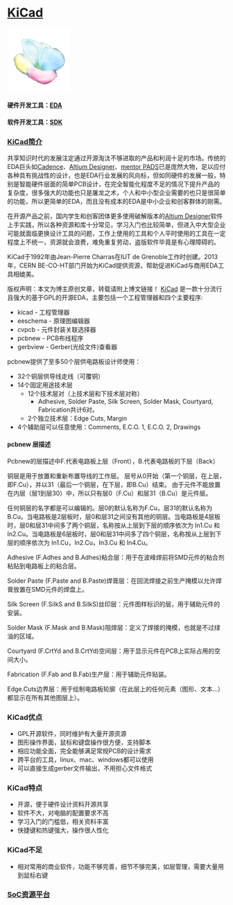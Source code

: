 ﻿# [KiCad](https://github.com/sochub/KiCad)

[![sites](SoC/qitas.png)](http://www.qitas.cn)

#### 硬件开发工具：[EDA](https://github.com/sochub/EDA)
#### 软件开发工具：[SDK](https://github.com/sochub/SDK)
### [KiCad简介](https://github.com/sochub/KiCad/wiki)

共享知识时代的发展注定通过开源淘汰不够进取的产品和利润十足的市场。传统的EDA巨头如[Cadence](https://github.com/sochub/Cadence)、[Altium Designer](https://github.com/sochub/Altium)、[mentor PADS](https://github.com/sochub/PADS)已是庞然大物，足以应付各种具有挑战性的设计，也是EDA行业发展的风向标，但如同硬件的发展一般，特别是智能硬件层面的简单PCB设计，在完全智能化程度不足的情况下提升产品的复杂度，很多强大的功能也只是屠龙之术，个人和中小型企业需要的也只是很简单的功能，所以更简单的EDA，而且没有成本的EDA是中小企业和创客群体的刚需。

在开源产品之前，国内学生和创客团体更多使用破解版本的[Altium Designer](https://github.com/sochub/Altium)软件上手实践，所以各种资源和库十分常见，学习入门也比较简单，但进入中大型企业可能就面临更换设计工具的问题，工作上使用的工具和个人平时使用的工具在一定程度上不统一，资源就会浪费，难免重复劳动，盗版软件毕竟是有心理障碍的。

KiCad于1992年由Jean-Pierre Charras在IUT de Grenoble工作时创建。2013年，CERN BE-CO-HT部门开始为KiCad提供资源，帮助促进KiCad与商用EDA工具相媲美。

版权声明：本文为博主原创文章，转载请附上博文链接！
[KiCad](http://kicad-pcb.org/) 是一款十分流行且强大的基于GPL的开源EDA，主要包括一个工程管理器和四个主要程序:

* kicad - 工程管理器
* eeschema - 原理图编辑器
* cvpcb - 元件封装关联选择器
* pcbnew - PCB布线程序
* gerbview - Gerber(光绘文件)查看器

pcbnew提供了至多50个层供电路板设计师使用：

* 32个铜层供导线走线（可覆铜）
* 14个固定用途技术层
    * 12个技术层对（上技术层和下技术层对称）
        * Adhesive, Solder Paste, Silk Screen, Solder Mask, Courtyard, Fabrication共计6对。
    * 2个独立技术层：Edge Cuts, Margin
* 4个辅助层可以任意使用：Comments, E.C.O. 1, E.C.O. 2, Drawings

#### pcbnew 层描述

Pcbnew的层描述中F.代表电路板上层（Front），B.代表电路板的下层（Back）

铜层是用于放置和重新布置导线的工作层。 层号从0开始（第一个铜层，在上层，即F.Cu），并以31（最后一个铜层，在下层，即B.Cu）结束。 由于元件不能放置在内层（层1到层30）中，所以只有层0（F.Cu）和层31（B.Cu）是元件层。

任何铜层的名字都是可以编辑的。层0的默认名称为F.Cu，层31的默认名称为B.Cu。当电路板是2层板时，层0和层31之间没有其他的铜层。当电路板是4层板时，层0和层31中间多了两个铜层，名称按从上层到下层的顺序依次为 In1.Cu 和 In2.Cu。当电路板是6层板时，层0和层31中间多了四个铜层，名称按从上层到下层的顺序依次为 In1.Cu，In2.Cu，In3.Cu 和 In4.Cu。

Adhesive (F.Adhes and B.Adhes)粘合层：用于在波峰焊前将SMD元件的粘合剂粘贴到电路板上的粘合层。

Solder Paste (F.Paste and B.Paste)焊膏层：在回流焊接之前生产掩模以允许焊膏放置在SMD元件的焊盘上。

Silk Screen (F.SilkS and B.SilkS)丝印层：元件图样标识的层，用于辅助元件的安装。

Solder Mask (F.Mask and B.Mask)阻焊层：定义了焊接的掩模，也就是不过绿油的区域。

Courtyard (F.CrtYd and B.CrtYd)空间层：用于显示元件在PCB上实际占用的空间大小。

Fabrication (F.Fab and B.Fab)生产层：用于辅助元件贴装。

Edge.Cuts边界层：用于绘制电路板轮廓（在此层上的任何元素（图形、文本…）都显示在所有其他图层上）。

### KiCad优点

* GPL开源软件，同时维护有大量开源资源
* 图形操作界面，鼠标和键盘操作很方便，支持脚本
* 相应功能全面，完全能够满足常规PCB的设计需求
* 跨平台的工具，linux、mac、windows都可以使用
* 可以直接生成gerber文件输出，不用担心文件格式

### KiCad特点

* 开源，便于硬件设计资料开源共享
* 软件不大，对电脑的配置要求不高
* 学习入门的门槛低，相关资料丰富
* 快捷键和热键强大，操作很人性化

### KiCad不足

* 相对常用的商业软件，功能不够完善，细节不够完美，如层管理，需要大量用到鼠标右键


###  [SoC资源平台](http://www.qitas.cn)

